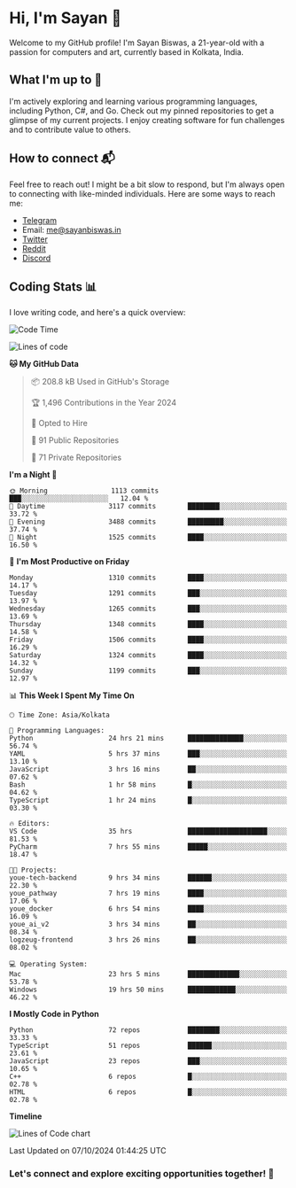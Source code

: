 # Hi, I'm Sayan 👋

Welcome to my GitHub profile! I'm Sayan Biswas, a 21-year-old with a passion for computers and art, currently based in Kolkata, India.

## What I'm up to 🚀

I'm actively exploring and learning various programming languages, including Python, C#, and Go. Check out my pinned repositories to get a glimpse of my current projects. I enjoy creating software for fun challenges and to contribute value to others.

## How to connect 📬

Feel free to reach out! I might be a bit slow to respond, but I'm always open to connecting with like-minded individuals. Here are some ways to reach me:

- [Telegram](https://t.me/dank_as_fuck)
- Email: [me@sayanbiswas.in](mailto:me@sayanbiswas.in)
- [Twitter](https://twitter.com/TheDankDel)
- [Reddit](https://www.reddit.com/user/dank_as_fuck_/)
- [Discord](https://discordapp.com/users/506536929152466945)

## Coding Stats 📊

I love writing code, and here's a quick overview:

<!--START_SECTION:waka-->
![Code Time](http://img.shields.io/badge/Code%20Time-1%2C848%20hrs%2012%20mins-blue)

![Lines of code](https://img.shields.io/badge/From%20Hello%20World%20I%27ve%20Written-6.1%20million%20lines%20of%20code-blue)

**🐱 My GitHub Data** 

> 📦 208.8 kB Used in GitHub's Storage 
 > 
> 🏆 1,496 Contributions in the Year 2024
 > 
> 💼 Opted to Hire
 > 
> 📜 91 Public Repositories 
 > 
> 🔑 71 Private Repositories 
 > 
**I'm a Night 🦉** 

```text
🌞 Morning                1113 commits        ███░░░░░░░░░░░░░░░░░░░░░░   12.04 % 
🌆 Daytime                3117 commits        ████████░░░░░░░░░░░░░░░░░   33.72 % 
🌃 Evening                3488 commits        █████████░░░░░░░░░░░░░░░░   37.74 % 
🌙 Night                  1525 commits        ████░░░░░░░░░░░░░░░░░░░░░   16.50 % 
```
📅 **I'm Most Productive on Friday** 

```text
Monday                   1310 commits        ████░░░░░░░░░░░░░░░░░░░░░   14.17 % 
Tuesday                  1291 commits        ███░░░░░░░░░░░░░░░░░░░░░░   13.97 % 
Wednesday                1265 commits        ███░░░░░░░░░░░░░░░░░░░░░░   13.69 % 
Thursday                 1348 commits        ████░░░░░░░░░░░░░░░░░░░░░   14.58 % 
Friday                   1506 commits        ████░░░░░░░░░░░░░░░░░░░░░   16.29 % 
Saturday                 1324 commits        ████░░░░░░░░░░░░░░░░░░░░░   14.32 % 
Sunday                   1199 commits        ███░░░░░░░░░░░░░░░░░░░░░░   12.97 % 
```


📊 **This Week I Spent My Time On** 

```text
🕑︎ Time Zone: Asia/Kolkata

💬 Programming Languages: 
Python                   24 hrs 21 mins      ██████████████░░░░░░░░░░░   56.74 % 
YAML                     5 hrs 37 mins       ███░░░░░░░░░░░░░░░░░░░░░░   13.10 % 
JavaScript               3 hrs 16 mins       ██░░░░░░░░░░░░░░░░░░░░░░░   07.62 % 
Bash                     1 hr 58 mins        █░░░░░░░░░░░░░░░░░░░░░░░░   04.62 % 
TypeScript               1 hr 24 mins        █░░░░░░░░░░░░░░░░░░░░░░░░   03.30 % 

🔥 Editors: 
VS Code                  35 hrs              ████████████████████░░░░░   81.53 % 
PyCharm                  7 hrs 55 mins       █████░░░░░░░░░░░░░░░░░░░░   18.47 % 

🐱‍💻 Projects: 
youe-tech-backend        9 hrs 34 mins       ██████░░░░░░░░░░░░░░░░░░░   22.30 % 
youe_pathway             7 hrs 19 mins       ████░░░░░░░░░░░░░░░░░░░░░   17.06 % 
youe_docker              6 hrs 54 mins       ████░░░░░░░░░░░░░░░░░░░░░   16.09 % 
youe_ai_v2               3 hrs 34 mins       ██░░░░░░░░░░░░░░░░░░░░░░░   08.34 % 
logzeug-frontend         3 hrs 26 mins       ██░░░░░░░░░░░░░░░░░░░░░░░   08.02 % 

💻 Operating System: 
Mac                      23 hrs 5 mins       █████████████░░░░░░░░░░░░   53.78 % 
Windows                  19 hrs 50 mins      ████████████░░░░░░░░░░░░░   46.22 % 
```

**I Mostly Code in Python** 

```text
Python                   72 repos            ████████░░░░░░░░░░░░░░░░░   33.33 % 
TypeScript               51 repos            ██████░░░░░░░░░░░░░░░░░░░   23.61 % 
JavaScript               23 repos            ███░░░░░░░░░░░░░░░░░░░░░░   10.65 % 
C++                      6 repos             █░░░░░░░░░░░░░░░░░░░░░░░░   02.78 % 
HTML                     6 repos             █░░░░░░░░░░░░░░░░░░░░░░░░   02.78 % 
```



**Timeline**

![Lines of Code chart](https://raw.githubusercontent.com/Dank-del/Dank-del/main/assets/bar_graph.png)


 Last Updated on 07/10/2024 01:44:25 UTC
<!--END_SECTION:waka-->

### Let's connect and explore exciting opportunities together! 🚀
